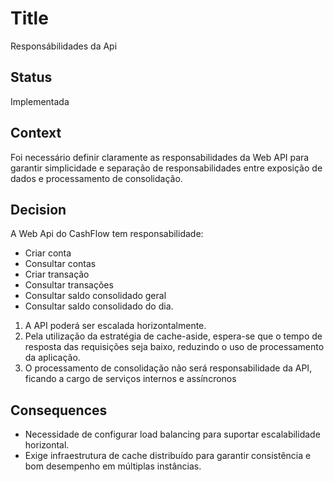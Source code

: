 # Title

Responsábilidades da Api

## Status

Implementada

## Context

Foi necessário definir claramente as responsabilidades da Web API para garantir simplicidade e separação de responsabilidades entre exposição de dados e processamento de consolidação.

## Decision

A Web Api do CashFlow tem responsabilidade:
- Criar conta
- Consultar contas
- Criar transação
- Consultar transações
- Consultar saldo consolidado geral
- Consultar saldo consolidado do dia.

1) A API poderá ser escalada horizontalmente.
2) Pela utilização da estratégia de cache-aside, espera-se que o tempo de resposta das requisições seja baixo, reduzindo o uso de processamento da aplicação.
3) O processamento de consolidação não será responsabilidade da API, ficando a cargo de serviços internos e assíncronos

## Consequences
- Necessidade de configurar load balancing para suportar escalabilidade horizontal.
- Exige infraestrutura de cache distribuído para garantir consistência e bom desempenho em múltiplas instâncias.
